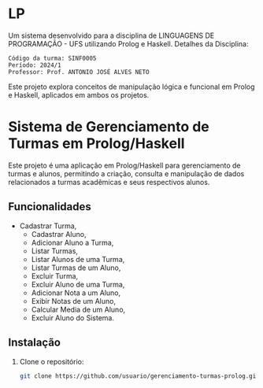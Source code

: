 # LP
Um sistema desenvolvido para a disciplina de LINGUAGENS DE PROGRAMAÇÃO - UFS utilizando Prolog e Haskell.
Detalhes da Disciplina:

    Código da turma: SINF0005
    Período: 2024/1
    Professor: Prof. ANTONIO JOSÉ ALVES NETO

Este projeto explora conceitos de manipulação lógica e funcional em Prolog e Haskell, aplicados em ambos os projetos.

# Sistema de Gerenciamento de Turmas em Prolog/Haskell

Este projeto é uma aplicação em Prolog/Haskell para gerenciamento de turmas e alunos, permitindo a criação, consulta e manipulação de dados relacionados a turmas acadêmicas e seus respectivos alunos.

## Funcionalidades
  - Cadastrar Turma,
	- Cadastrar Aluno,
	- Adicionar Aluno a Turma,
	- Listar Turmas,
	- Listar Alunos de uma Turma,
	- Listar Turmas de um Aluno,
	- Excluir Turma,
	- Excluir Aluno de uma Turma,
	- Adicionar Nota a um Aluno,
	- Exibir Notas de um Aluno,
	- Calcular Media de um Aluno,
	- Excluir Aluno do Sistema.

## Instalação
1. Clone o repositório:
   ```bash
   git clone https://github.com/usuario/gerenciamento-turmas-prolog.git
